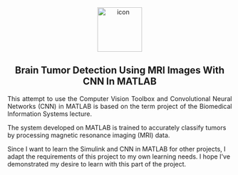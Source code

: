 <div align="center">
<img src="https://cdn-icons-png.flaticon.com/512/9304/9304432.png" width="100" height=100" alt="icon">
</div>

<h2 align="center">Brain Tumor Detection Using MRI Images With CNN In MATLAB</h1>

<p align="justify">
This attempt to use the Computer Vision Toolbox and Convolutional Neural Networks (CNN) in MATLAB is based on the term project of the Biomedical Information Systems lecture. 

The system developed on MATLAB is trained to accurately classify tumors by processing magnetic resonance imaging (MRI) data. 

Since I want to learn the Simulink and CNN in MATLAB for other projects, I adapt the requirements of this project to my own learning needs. I hope I've demonstrated my desire to learn with this part of the project.